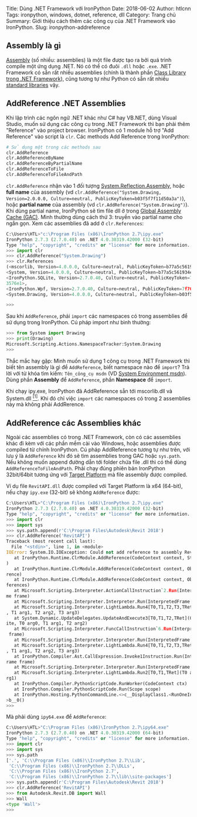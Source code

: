 Title: Dùng .NET Framework với IronPython
Date: 2018-06-02
Author: htlcnn
Tags: ironpython, windows, dotnet, reference, dll
Category: Trang chủ
Summary: Giới thiệu cách thêm các công cụ của .NET Framework vào IronPython.
Slug: ironpython-addreference


## Assembly là gì
[Assembly](https://msdn.microsoft.com/en-us/library/ms973231.aspx#assenamesp_topic4) (số nhiều: assemblies) là một file được tạo ra bởi quá trình compile một ứng dụng .NET. Nó có thể có đuôi `.dll` hoặc `.exe`. .NET Framework có sẵn rất nhiều assemblies (chính là thành phần [Class Library trong .NET Framework](https://msdn.microsoft.com/en-us/library/gg145045.aspx)), cũng tương tự như Python có sẵn rất nhiều [standard libraries](https://docs.python.org/3/library/index.html) vậy.

## AddReference .NET Assemblies
Khi lập trình các ngôn ngữ .NET khác như C# hay VB.NET, dùng Visual Studio, muốn sử dụng các công cụ trong .NET Framework thì bạn phải thêm "Reference" vào project browser. IronPython có 1 module hỗ trợ "Add Reference" vào script là `clr`. Các methods Add Reference trong IronPython:
```python
# Sử dụng một trong các methods sau
clr.AddReference
clr.AddReferenceByName
clr.AddReferenceByPartialName
clr.AddReferenceToFile
clr.AddReferenceToFileAndPath
```
`clr.AddReference` nhận vào 1 đối tượng [System.Reflection.Assembly](https://msdn.microsoft.com/en-us/library/system.reflection.assembly(v=vs.110).aspx), hoặc **full name** của assembly (vd `clr.AddReference("System.Drawing, Version=2.0.0.0, Culture=neutral, PublicKeyToken=b03f5f7f11d50a3a")`), hoặc **partial name** của assembly (vd `clr.AddReference("System.Drawing")`). Khi dùng partial name, IronPython sẽ tìm file dll ở trong [Global Assembly Cache (GAC)](https://docs.microsoft.com/en-us/dotnet/framework/app-domains/gac). Mình thường dùng cách thứ 3: truyền vào partial name cho ngắn gọn.
Xem các assemblies đã add ở `clr.References`:
```python
C:\Users\HTL>"c:\Program Files (x86)\IronPython 2.7\ipy.exe"
IronPython 2.7.3 (2.7.0.40) on .NET 4.0.30319.42000 (32-bit)
Type "help", "copyright", "credits" or "license" for more information.
>>> import clr
>>> clr.AddReference("System.Drawing")
>>> clr.References
(<mscorlib, Version=4.0.0.0, Culture=neutral, PublicKeyToken=b77a5c561934e089>,
<System, Version=4.0.0.0, Culture=neutral, PublicKeyToken=b77a5c561934e089>,
<IronPython.SQLite, Version=2.7.0.40, Culture=neutral, PublicKeyToken=7f709c5b71
3576e1>,
<IronPython.Wpf, Version=2.7.0.40, Culture=neutral, PublicKeyToken=7f709c5b713576e1>,
<System.Drawing, Version=4.0.0.0, Culture=neutral, PublicKeyToken=b03f5f7f11d50a3a>)

>>>
```
Sau khi `AddReference`, phải `import` các namespaces có trong assemblies để sử dụng trong IronPython. Cú pháp import như bình thường:
```python
>>> from System import Drawing
>>> print(Drawing)
Microsoft.Scripting.Actions.NamespaceTracker:System.Drawing
>>>
```
Thắc mắc hay gặp: Mình muốn sử dụng 1 công cụ trong .NET Framework thì biết tên assembly là gì để `AddReference`, biết namespace nào để `import`? Trả lời với từ khóa tìm kiếm: `Tên_công_cụ msdn` (VD [System Environment msdn](http://lmgtfy.com/?s=d&q=System+Environment+msdn)). Dùng phần **Assembly** để `AddReference`, phần **Namespace** để `import`.

Khi chạy ipy.exe, IronPython đã AddReference sẵn tới mscorlib.dll và System.dll [<sup>[1]</sup>](http://ironpython.net/documentation/dotnet/dotnet.html#assemblies-loaded-by-default). Khi đó chỉ việc `import` các namespaces có trong 2 assemblies này mà không phải AddRerence.

## AddReference các Assemblies khác
Ngoài các assemblies có trong .NET Framework, còn có các assemblies khác đi kèm với các phần mềm cài vào Windows, hoặc assemblies được compiled từ chính IronPython. Cú pháp AddReference tương tự như trên, với lưu ý là `AddReference` khi đó sẽ tìm assemblies trong GAC hoặc `sys.path`. Nếu không muốn append đường dẫn tới folder chứa file .dll thì có thể dùng `AddReferenceToFileAndPath`. Phải chạy đúng phiên bản IronPython 32bit/64bit tương ứng với [Target Platform](https://msdn.microsoft.com/en-us/library/hh264221.aspx#Target%20Platform) mà file assembly được compiled.

Ví dụ file `RevitAPI.dll` được compiled với Target Platform là x64 (64-bit), nếu chạy `ipy.exe` (32-bit) sẽ không `AddReference` được:
```python
C:\Users\HTL>"C:\Program Files (x86)\IronPython 2.7\ipy.exe"
IronPython 2.7.3 (2.7.0.40) on .NET 4.0.30319.42000 (32-bit)
Type "help", "copyright", "credits" or "license" for more information.
>>> import clr
>>> import sys
>>> sys.path.append(r'C:\Program Files\Autodesk\Revit 2018')
>>> clr.AddReference('RevitAPI')
Traceback (most recent call last):
  File "<stdin>", line 1, in <module>
IOError: System.IO.IOException: Could not add reference to assembly RevitAPI
   at IronPython.Runtime.ClrModule.AddReference(CodeContext context, String name
)
   at IronPython.Runtime.ClrModule.AddReference(CodeContext context, Object refe
rence)
   at IronPython.Runtime.ClrModule.AddReference(CodeContext context, Object[] re
ferences)
   at Microsoft.Scripting.Interpreter.ActionCallInstruction`2.Run(InterpretedFra
me frame)
   at Microsoft.Scripting.Interpreter.Interpreter.Run(InterpretedFrame frame)
   at Microsoft.Scripting.Interpreter.LightLambda.Run4[T0,T1,T2,T3,TRet](T0 arg0
, T1 arg1, T2 arg2, T3 arg3)
   at System.Dynamic.UpdateDelegates.UpdateAndExecute3[T0,T1,T2,TRet](CallSite s
ite, T0 arg0, T1 arg1, T2 arg2)
   at Microsoft.Scripting.Interpreter.FuncCallInstruction`6.Run(InterpretedFrame
 frame)
   at Microsoft.Scripting.Interpreter.Interpreter.Run(InterpretedFrame frame)
   at Microsoft.Scripting.Interpreter.LightLambda.Run4[T0,T1,T2,T3,TRet](T0 arg0
, T1 arg1, T2 arg2, T3 arg3)
   at IronPython.Compiler.Ast.CallExpression.Invoke1Instruction.Run(InterpretedF
rame frame)
   at Microsoft.Scripting.Interpreter.Interpreter.Run(InterpretedFrame frame)
   at Microsoft.Scripting.Interpreter.LightLambda.Run2[T0,T1,TRet](T0 arg0, T1 a
rg1)
   at IronPython.Compiler.PythonScriptCode.RunWorker(CodeContext ctx)
   at IronPython.Compiler.PythonScriptCode.Run(Scope scope)
   at IronPython.Hosting.PythonCommandLine.<>c__DisplayClass1.<RunOneInteraction
>b__0()
>>>
```

Mà phải dùng `ipy64.exe` để `AddReference`:
```python
C:\Users\HTL>"C:\Program Files (x86)\IronPython 2.7\ipy64.exe"
IronPython 2.7.3 (2.7.0.40) on .NET 4.0.30319.42000 (64-bit)
Type "help", "copyright", "credits" or "license" for more information.
>>> import clr
>>> import sys
>>> sys.path
['.', 'C:\\Program Files (x86)\\IronPython 2.7\\Lib',
 'C:\\Program Files (x86)\\IronPython 2.7\\DLLs',
 'C:\\Program Files (x86)\\IronPython 2.7',
 'C:\\Program Files (x86)\\IronPython 2.7\\lib\\site-packages']
>>> sys.path.append(r'C:\Program Files\Autodesk\Revit 2018')
>>> clr.AddReference('RevitAPI')
>>> from Autodesk.Revit.DB import Wall
>>> Wall
<type 'Wall'>
>>>
```
